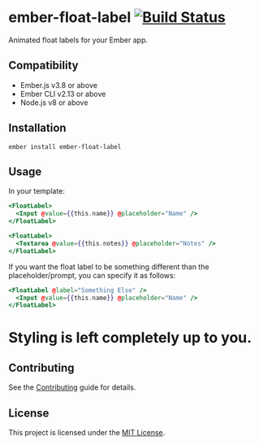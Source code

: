 ember-float-label [![Build Status](https://travis-ci.org/pdud/ember-float-label.svg?branch=master)](https://travis-ci.org/pdud/ember-float-label)
==============================================================================

Animated float labels for your Ember app.


Compatibility
------------------------------------------------------------------------------

* Ember.js v3.8 or above
* Ember CLI v2.13 or above
* Node.js v8 or above


Installation
------------------------------------------------------------------------------

```
ember install ember-float-label
```

Usage
------------------------------------------------------------------------------

In your template:

```hbs
<FloatLabel>
  <Input @value={{this.name}} @placeholder="Name" />
</FloatLabel>

<FloatLabel>
  <Textarea @value={{this.notes}} @placeholder="Notes" />
</FloatLabel>
```

If you want the float label to be something different than the placeholder/prompt, you can specify it as follows:

```hbs
<FloatLabel @label="Something Else" />
  <Input @value={{this.name}} @placeholder="Name" />
</FloatLabel>
```

Styling is left completely up to you.
=======


Contributing
------------------------------------------------------------------------------

See the [Contributing](CONTRIBUTING.md) guide for details.


License
------------------------------------------------------------------------------

This project is licensed under the [MIT License](LICENSE.md).
